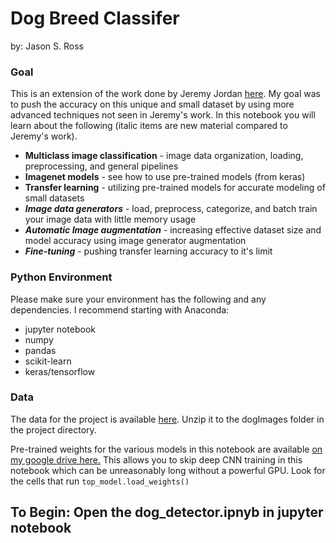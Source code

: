 # Dog Breed Classifer
by: Jason S. Ross

### Goal

This is an extension of the work done by Jeremy Jordan [here](https://github.com/jeremyjordan/dog-breed-classifier). My goal was to push the accuracy on this unique and small dataset by using more advanced techniques not seen in Jeremy's work. In this notebook you will learn about the following (italic items are new material compared to Jeremy's work).

- **Multiclass image classification** - image data organization, loading, preprocessing, and general pipelines
- **Imagenet models** - see how to use pre-trained models (from keras)
- **Transfer learning** - utilizing pre-trained models for accurate modeling of small datasets
- ***Image data generators*** - load, preprocess, categorize, and batch train your image data with little memory usage
- ***Automatic Image augmentation*** - increasing effective dataset size and model accuracy using image generator augmentation
- ***Fine-tuning*** - pushing transfer learning accuracy to it's limit

### Python Environment
Please make sure your environment has the following and any dependencies. I recommend starting with Anaconda:
- jupyter notebook
- numpy
- pandas
- scikit-learn
- keras/tensorflow

### Data

The data for the project is available [here](https://s3-us-west-1.amazonaws.com/udacity-aind/dog-project/dogImages.zip). Unzip it to the dogImages folder in the project directory.

Pre-trained weights for the various models in this notebook are available [on my google drive here.](https://drive.google.com/file/d/1rglj434BMzlZP7Rih9b344BIefFGeZ1O/view?usp=sharing) This allows you to skip deep CNN training in this notebook which can be unreasonably long without a powerful GPU. Look for the cells that run `top_model.load_weights()`

## To Begin: Open the dog_detector.ipnyb in jupyter notebook
